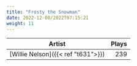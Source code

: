 ```yaml
---
title: "Frosty the Snowman"
date: 2022-12-08/2022T07:15:21
weight: 11
---
```




 Artist | Plays 
----- | -----:
[Willie Nelson]({{< ref "t631">}}) | 239
